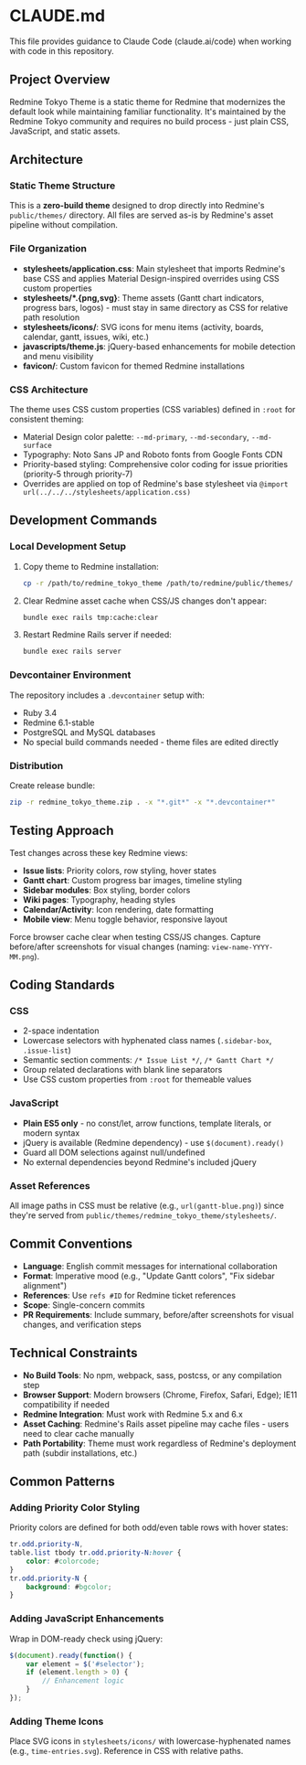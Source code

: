 # CLAUDE.md

This file provides guidance to Claude Code (claude.ai/code) when working with code in this repository.

## Project Overview

Redmine Tokyo Theme is a static theme for Redmine that modernizes the default look while maintaining familiar functionality. It's maintained by the Redmine Tokyo community and requires no build process - just plain CSS, JavaScript, and static assets.

## Architecture

### Static Theme Structure
This is a **zero-build theme** designed to drop directly into Redmine's `public/themes/` directory. All files are served as-is by Redmine's asset pipeline without compilation.

### File Organization
- **stylesheets/application.css**: Main stylesheet that imports Redmine's base CSS and applies Material Design-inspired overrides using CSS custom properties
- **stylesheets/*.{png,svg}**: Theme assets (Gantt chart indicators, progress bars, logos) - must stay in same directory as CSS for relative path resolution
- **stylesheets/icons/**: SVG icons for menu items (activity, boards, calendar, gantt, issues, wiki, etc.)
- **javascripts/theme.js**: jQuery-based enhancements for mobile detection and menu visibility
- **favicon/**: Custom favicon for themed Redmine installations

### CSS Architecture
The theme uses CSS custom properties (CSS variables) defined in `:root` for consistent theming:
- Material Design color palette: `--md-primary`, `--md-secondary`, `--md-surface`
- Typography: Noto Sans JP and Roboto fonts from Google Fonts CDN
- Priority-based styling: Comprehensive color coding for issue priorities (priority-5 through priority-7)
- Overrides are applied on top of Redmine's base stylesheet via `@import url(../../../stylesheets/application.css)`

## Development Commands

### Local Development Setup
1. Copy theme to Redmine installation:
   ```bash
   cp -r /path/to/redmine_tokyo_theme /path/to/redmine/public/themes/
   ```

2. Clear Redmine asset cache when CSS/JS changes don't appear:
   ```bash
   bundle exec rails tmp:cache:clear
   ```

3. Restart Redmine Rails server if needed:
   ```bash
   bundle exec rails server
   ```

### Devcontainer Environment
The repository includes a `.devcontainer` setup with:
- Ruby 3.4
- Redmine 6.1-stable
- PostgreSQL and MySQL databases
- No special build commands needed - theme files are edited directly

### Distribution
Create release bundle:
```bash
zip -r redmine_tokyo_theme.zip . -x "*.git*" -x "*.devcontainer*"
```

## Testing Approach

Test changes across these key Redmine views:
- **Issue lists**: Priority colors, row styling, hover states
- **Gantt chart**: Custom progress bar images, timeline styling
- **Sidebar modules**: Box styling, border colors
- **Wiki pages**: Typography, heading styles
- **Calendar/Activity**: Icon rendering, date formatting
- **Mobile view**: Menu toggle behavior, responsive layout

Force browser cache clear when testing CSS/JS changes. Capture before/after screenshots for visual changes (naming: `view-name-YYYY-MM.png`).

## Coding Standards

### CSS
- 2-space indentation
- Lowercase selectors with hyphenated class names (`.sidebar-box`, `.issue-list`)
- Semantic section comments: `/* Issue List */`, `/* Gantt Chart */`
- Group related declarations with blank line separators
- Use CSS custom properties from `:root` for themeable values

### JavaScript
- **Plain ES5 only** - no const/let, arrow functions, template literals, or modern syntax
- jQuery is available (Redmine dependency) - use `$(document).ready()`
- Guard all DOM selections against null/undefined
- No external dependencies beyond Redmine's included jQuery

### Asset References
All image paths in CSS must be relative (e.g., `url(gantt-blue.png)`) since they're served from `public/themes/redmine_tokyo_theme/stylesheets/`.

## Commit Conventions

- **Language**: English commit messages for international collaboration
- **Format**: Imperative mood (e.g., "Update Gantt colors", "Fix sidebar alignment")
- **References**: Use `refs #ID` for Redmine ticket references
- **Scope**: Single-concern commits
- **PR Requirements**: Include summary, before/after screenshots for visual changes, and verification steps

## Technical Constraints

- **No Build Tools**: No npm, webpack, sass, postcss, or any compilation step
- **Browser Support**: Modern browsers (Chrome, Firefox, Safari, Edge); IE11 compatibility if needed
- **Redmine Integration**: Must work with Redmine 5.x and 6.x
- **Asset Caching**: Redmine's Rails asset pipeline may cache files - users need to clear cache manually
- **Path Portability**: Theme must work regardless of Redmine's deployment path (subdir installations, etc.)

## Common Patterns

### Adding Priority Color Styling
Priority colors are defined for both odd/even table rows with hover states:
```css
tr.odd.priority-N,
table.list tbody tr.odd.priority-N:hover {
    color: #colorcode;
}
tr.odd.priority-N {
    background: #bgcolor;
}
```

### Adding JavaScript Enhancements
Wrap in DOM-ready check using jQuery:
```javascript
$(document).ready(function() {
    var element = $('#selector');
    if (element.length > 0) {
        // Enhancement logic
    }
});
```

### Adding Theme Icons
Place SVG icons in `stylesheets/icons/` with lowercase-hyphenated names (e.g., `time-entries.svg`). Reference in CSS with relative paths.
